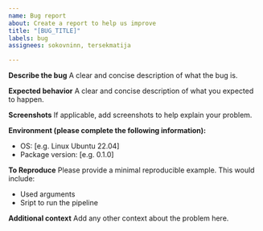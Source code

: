 ```yaml
---
name: Bug report
about: Create a report to help us improve
title: "[BUG_TITLE]"
labels: bug
assignees: sokovninn, tersekmatija

---
```


**Describe the bug**
A clear and concise description of what the bug is.

**Expected behavior**
A clear and concise description of what you expected to happen.

**Screenshots**
If applicable, add screenshots to help explain your problem.

**Environment (please complete the following information):**

- OS: \[e.g. Linux Ubuntu 22.04\]
- Package version: \[e.g. 0.1.0\]

**To Reproduce**
Please provide a minimal reproducible example. This would include:

- Used arguments
- Sript to run the pipeline

**Additional context**
Add any other context about the problem here.
